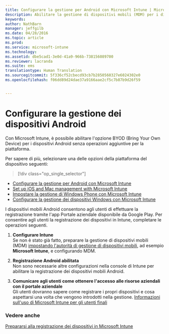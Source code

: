 ```yaml
---
title: Configurare la gestione per Android con Microsoft Intune | Microsoft Intune
description: Abilitare la gestione di dispositivi mobili (MDM) per i dispositivi Android e KNOX con Microsoft Intune.
keywords: 
author: NathBarn
manager: jeffgilb
ms.date: 04/28/2016
ms.topic: article
ms.prod: 
ms.service: microsoft-intune
ms.technology: 
ms.assetid: dbe5cad1-3e0d-41a9-966b-738156089700
ms.reviewer: lacranda
ms.suite: ems
translationtype: Human Translation
ms.sourcegitcommit: 5f336cf52cbecd93cb7b2850560327e6024302e0
ms.openlocfilehash: f06dd89d24dae37a9166aae2cf5c7b87b9d26f59


---
```


# Configurare la gestione dei dispositivi Android
Con Microsoft Intune, è possibile abilitare l'opzione BYOD (Bring Your Own Device) per i dispositivi Android senza operazioni aggiuntive per la piattaforma.

Per sapere di più, selezionare una delle opzioni della piattaforma del dispositivo seguenti:

> [!div class="op_single_selector"]
- [Configurare la gestione per Android con Microsoft Intune](set-up-android-management-with-microsoft-intune.md)
- [Set up iOS and Mac management with Microsoft Intune](set-up-ios-and-mac-management-with-microsoft-intune.md)
- [Impostare la gestione di Windows Phone con Microsoft Intune](set-up-windows-phone-management-with-microsoft-intune.md)
- [Configurare la gestione dei dispositivi Windows con Microsoft Intune](set-up-windows-device-management-with-microsoft-intune.md)

I dispositivi mobili Android consentono agli utenti di effettuare la registrazione tramite l'app Portale aziendale disponibile da Google Play. Per consentire agli utenti la registrazione dei dispositivi in Intune, completare le operazioni seguenti.

1.  **Configurare Intune**<br>
    Se non è stato già fatto, preparare la gestione di dispositivi mobili (MDM) [impostando l'autorità di gestione di dispositivi mobili](get-ready-to-enroll-devices-in-microsoft-intune.md#set-mobile-device-management-authority), ad esempio **Microsoft Intune**, e configurando MDM.

2.  **Registrazione Android abilitata**<br>
    Non sono necessarie altre configurazioni nella console di Intune per abilitare la registrazione dei dispositivi mobili Android.

3.  **Comunicare agli utenti come ottenere l'accesso alle risorse aziendali con il portale aziendale**<br>
    Gli utenti dovranno sapere come registrare i propri dispositivi e cosa aspettarsi una volta che vengono introdotti nella gestione. [Informazioni sull'uso di Microsoft Intune per gli utenti finali](what-to-tell-your-end-users-about-using-microsoft-intune.md)

### Vedere anche
[Prepararsi alla registrazione dei dispositivi in Microsoft Intune](get-ready-to-enroll-devices-in-microsoft-intune.md)



<!--HONumber=Jul16_HO3-->


